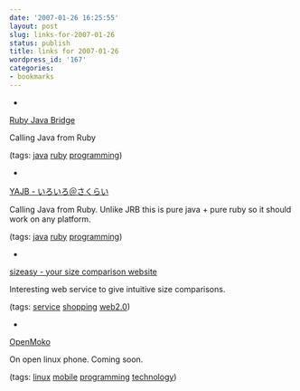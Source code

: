 ```yaml
---
date: '2007-01-26 16:25:55'
layout: post
slug: links-for-2007-01-26
status: publish
title: links for 2007-01-26
wordpress_id: '167'
categories:
- bookmarks
---
```



	
  * 
		

[Ruby Java Bridge](http://rjb.rubyforge.org/)


		

Calling Java from Ruby


		

(tags: [java](http://del.icio.us/eob/java) [ruby](http://del.icio.us/eob/ruby) [programming](http://del.icio.us/eob/programming))


	

	
  * 
		

[YAJB - いろいろ＠さくらい](http://www.cmt.phys.kyushu-u.ac.jp/~M.Sakurai/cgi-bin/fw/wiki.cgi?page=YAJB)


		

Calling Java from Ruby.  Unlike JRB this is pure java + pure ruby so it should work on any platform.


		

(tags: [java](http://del.icio.us/eob/java) [ruby](http://del.icio.us/eob/ruby) [programming](http://del.icio.us/eob/programming))


	

	
  * 
		

[sizeasy - your size comparison website](http://www.sizeasy.com/)


		

Interesting web service to give intuitive size comparisons.


		

(tags: [service](http://del.icio.us/eob/service) [shopping](http://del.icio.us/eob/shopping) [web2.0](http://del.icio.us/eob/web2.0))


	

	
  * 
		

[OpenMoko](http://www.openmoko.com/)


		

On open linux phone.  Coming soon.


		

(tags: [linux](http://del.icio.us/eob/linux) [mobile](http://del.icio.us/eob/mobile) [programming](http://del.icio.us/eob/programming) [technology](http://del.icio.us/eob/technology))


	



